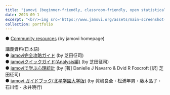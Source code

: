 ```yaml
---
title: "jamovi (beginner-friendly, classroom-friendly, open statistical software"
date: 2023-09-1
excerpt: "<br/><img src='https://www.jamovi.org/assets/main-screenshot-2.png'>" 
collection: portfolio
---
```


● [Community resources](https://www.jamovi.org/community.html) (by jamovi homepage) <br />


講義資料(日本語)<br />
● [jamovi完全攻略ガイド](https://bookdown.org/sbtseiji/jamovi_complete_guide/) (by 芝田征司) <br />
● [jamoviクイックガイド(Analysis編)](https://hhsievertsen.github.io/applied_econ_with_r/) (by 芝田征司) <br />
● [jamoviで学ぶ心理統計](https://bookdown.org/sbtseiji/lswjamoviJ/) (by [著] Danielle J Navarro & Dvid R Foxcroft [訳] 芝田征司) <br />
● [jamovi ガイドブック(北星学園大学版)](https://yoshi-mjm.github.io/stat_jamovi/) (by 眞嶋良全・松浦年男・藤木晶子・石川悟・永井暁行) <br />

